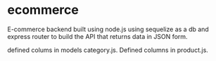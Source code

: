# ecommerce
E-commerce backend built using node.js using sequelize as a db and express router to build the API that returns data in JSON form. 


defined colums in models category.js. Defined columns in product.js.